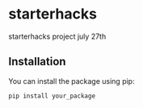 # starterhacks
 starterhacks project july 27th
 
## Installation

You can install the package using pip:

```bash
pip install your_package
